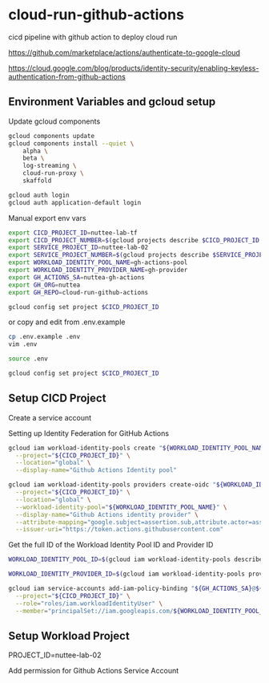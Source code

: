 # cloud-run-github-actions
cicd pipeline with github action to deploy cloud run

https://github.com/marketplace/actions/authenticate-to-google-cloud

https://cloud.google.com/blog/products/identity-security/enabling-keyless-authentication-from-github-actions

## Environment Variables and gcloud setup

Update gcloud components

```bash
gcloud components update
gcloud components install --quiet \
    alpha \
    beta \
    log-streaming \
    cloud-run-proxy \
    skaffold

gcloud auth login
gcloud auth application-default login
```

Manual export env vars

```bash
export CICD_PROJECT_ID=nuttee-lab-tf
export CICD_PROJECT_NUMBER=$(gcloud projects describe $CICD_PROJECT_ID --format="value(projectNumber)")
export SERVICE_PROJECT_ID=nuttee-lab-02
export SERVICE_PROJECT_NUMBER=$(gcloud projects describe $SERVICE_PROJECT_ID --format="value(projectNumber)")
export WORKLOAD_IDENTITY_POOL_NAME=gh-actions-pool
export WORKLOAD_IDENTITY_PROVIDER_NAME=gh-provider
export GH_ACTIONS_SA=nuttea-gh-actions
export GH_ORG=nuttea
export GH_REPO=cloud-run-github-actions

gcloud config set project $CICD_PROJECT_ID
```

or copy and edit from .env.example

```bash
cp .env.example .env
vim .env

source .env

gcloud config set project $CICD_PROJECT_ID
```

## Setup CICD Project

Create a service account

Setting up Identity Federation for GitHub Actions

```bash
gcloud iam workload-identity-pools create "${WORKLOAD_IDENTITY_POOL_NAME}" \
  --project="${CICD_PROJECT_ID}" \
  --location="global" \
  --display-name="Github Actions Identity pool"

gcloud iam workload-identity-pools providers create-oidc "${WORKLOAD_IDENTITY_PROVIDER_NAME}" \
  --project="${CICD_PROJECT_ID}" \
  --location="global" \
  --workload-identity-pool="${WORKLOAD_IDENTITY_POOL_NAME}" \
  --display-name="Github Actions identity provider" \
  --attribute-mapping="google.subject=assertion.sub,attribute.actor=assertion.actor,attribute.aud=assertion.aud,attribute.repository=assertion.repository" \
  --issuer-uri="https://token.actions.githubusercontent.com"
```

Get the full ID of the Workload Identity Pool ID and Provider ID

```bash
WORKLOAD_IDENTITY_POOL_ID=$(gcloud iam workload-identity-pools describe "${WORKLOAD_IDENTITY_POOL_NAME}" --project="${CICD_PROJECT_ID}" --location="global" --format="value(name)")

WORKLOAD_IDENTITY_PROVIDER_ID=$(gcloud iam workload-identity-pools providers describe "${WORKLOAD_IDENTITY_PROVIDER_NAME}" --workload-identity-pool "${WORKLOAD_IDENTITY_POOL_NAME}"  --project="${CICD_PROJECT_ID}" --location="global" --format="value(name)")
```

```bash
gcloud iam service-accounts add-iam-policy-binding "${GH_ACTIONS_SA}@${CICD_PROJECT_ID}.iam.gserviceaccount.com" \
  --project="${CICD_PROJECT_ID}" \
  --role="roles/iam.workloadIdentityUser" \
  --member="principalSet://iam.googleapis.com/${WORKLOAD_IDENTITY_POOL_ID}/attribute.repository/${GH_ORG}/${GH_REPO}"
```

## Setup Workload Project
PROJECT_ID=nuttee-lab-02

Add permission for Github Actions Service Account

```bash

```
